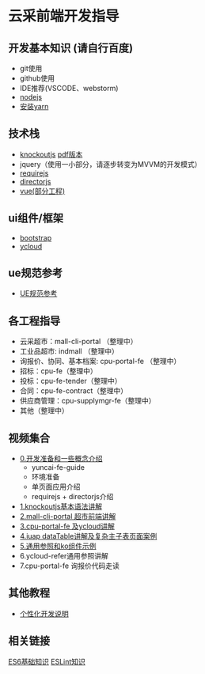 # 云采前端开发指导

## 开发基本知识 (请自行百度)
- git使用
- github使用
- IDE推荐(VSCODE、webstorm)
- [nodejs](http://nodejs.cn/download/)
- [安装yarn](https://yarn.bootcss.com/docs/install.html)

## 技术栈
- [knockoutjs](https://songhlc.gitbooks.io/knockoutjs/content/) [pdf版本](https://github.com/yonyouyc/yuncai-fe-guide/blob/master/tutorial/knockoutjs-guide.pdf)
- jquery（使用一小部分，请逐步转变为MVVM的开发模式）
- [requirejs](http://www.runoob.com/w3cnote/requirejs-tutorial-1.html)
- [directorjs](https://www.cnblogs.com/Showshare/p/director-chinese-tutorial.html)
- [vue(部分工程)](https://cn.vuejs.org//)

## ui组件/框架
- [bootstrap](https://v3.bootcss.com/components/)
- [ycloud](https://github.com/yonyouyc/ycloud)

## ue规范参考
- [UE规范参考](https://yonyouyc.github.io/yuncai-ue/index.html)
## 各工程指导
- 云采超市：mall-cli-portal （整理中）
- 工业品超市: indmall （整理中）
- 询报价、协同、基本档案: cpu-portal-fe （整理中）
- 招标：cpu-fe（整理中）
- 投标：cpu-fe-tender（整理中）
- 合同：cpu-fe-contract（整理中）
- 供应商管理：cpu-supplymgr-fe（整理中）
- 其他（整理中）

## 视频集合

- [0.开发准备和一些概念介绍](https://v.youku.com/v_show/id_XMzQ5Nzc1NzA2OA==.html?sharefrom=iphone&sharekey=8cb2ac4c5ad13b4e507b291b04ad50777)
   - yuncai-fe-guide
   - 环境准备
   - 单页面应用介绍
   - requirejs + directorjs介绍
- [1.knockoutjs基本语法讲解](http://v.youku.com/v_show/id_XMzQ5OTM3NTI1Mg==.html)
- [2.mall-cli-portal 超市前端讲解](http://v.youku.com/v_show/id_XMzUwMjE4OTkyOA==.html)
- [3.cpu-portal-fe 及ycloud讲解](http://v.youku.com/v_show/id_XMzUwODA0MDU3Mg==.html)
- [4.iuap dataTable讲解及复杂主子表页面案例](http://v.youku.com/v_show/id_XMzUyNTY4MTM0NA==.html)
- [5.通用参照和ko组件示例](https://v.youku.com/v_show/id_XMzUzODc3NjgwNA==.html?spm=a2hzp.8244740.0.0)
- 6.ycloud-refer通用参照讲解
- 7.cpu-portal-fe 询报价代码走读

## 其他教程
- [个性化开发说明](https://github.com/yonyouyc/yuncai-fe-guide/blob/master/tutorial/customrule/readme.md)

## 相关链接
[ES6基础知识](http://es6.ruanyifeng.com/)
[ESLint知识](http://eslint.cn/)